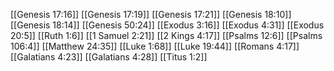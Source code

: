 [[Genesis 17:16]]
[[Genesis 17:19]]
[[Genesis 17:21]]
[[Genesis 18:10]]
[[Genesis 18:14]]
[[Genesis 50:24]]
[[Exodus 3:16]]
[[Exodus 4:31]]
[[Exodus 20:5]]
[[Ruth 1:6]]
[[1 Samuel 2:21]]
[[2 Kings 4:17]]
[[Psalms 12:6]]
[[Psalms 106:4]]
[[Matthew 24:35]]
[[Luke 1:68]]
[[Luke 19:44]]
[[Romans 4:17]]
[[Galatians 4:23]]
[[Galatians 4:28]]
[[Titus 1:2]]

